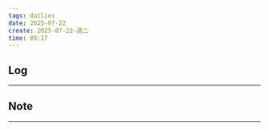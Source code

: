 ```yaml
---
tags: dailies  
date: 2025-07-22
create: 2025-07-22-週二
time: 09:17
---
```

## Log
---


## Note
---

